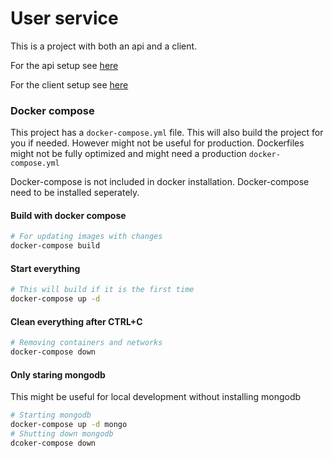 # User service
This is a project with both an api and a client.

For the api setup see [here](server/README.md)

For the client setup see [here](client/README.md)

### Docker compose
This project has a `docker-compose.yml` file. This will also build the project for you if needed. However might not be useful for production. Dockerfiles might not be fully optimized and might need a production `docker-compose.yml`

Docker-compose is not included in docker installation. Docker-compose need to be installed seperately.

#### Build with docker compose
```bash
# For updating images with changes
docker-compose build
```
#### Start everything
```bash
# This will build if it is the first time
docker-compose up -d
```
#### Clean everything after CTRL+C
```bash
# Removing containers and networks
docker-compose down
```
#### Only staring mongodb
This might be useful for local development without installing mongodb
```bash
# Starting mongodb
docker-compose up -d mongo
# Shutting down mongodb
dcoker-compose down
```